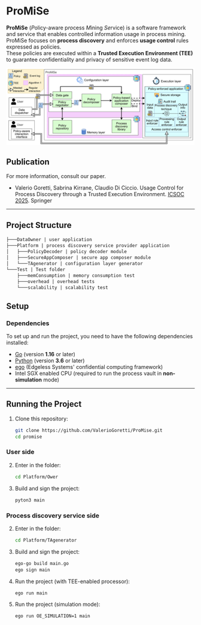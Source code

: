 # ProMiSe  

**ProMiSe** (*P*olicy-aware p*ro*cess *M*ining *Se*rvice) is a software framework and service that enables controlled information usage in process mining.  
ProMiSe focuses on **process discovery** and enforces **usage control** rules expressed as policies.  
These policies are executed within a **Trusted Execution Environment (TEE)** to guarantee confidentiality and privacy of sensitive event log data.  

![PromiseArchitecture](architecture.png)

## Publication
For more information, consult our paper.
- Valerio Goretti, Sabrina Kirrane, Claudio Di Ciccio. Usage Control for Process Discovery through a Trusted Execution Environment. [ICSOC 2025](https://icsoc2025.hit.edu.cn/19959/list.htm). Springer

---
## Project Structure

```text
├───DataOwner | user application 
├───Platform | process discovery service provider application
│   ├───PolicyDecoder | policy decoder module 
│   ├───SecureAppComposer | secure app composer module 
│   └───TAgenerator | configuration layer generator
└───Test | Test folder
    ├───memConsumption | memory consumption test
    ├───overhead | overhead tests
    └───scalability | scalability test
```

## Setup  

### Dependencies  
To set up and run the project, you need to have the following dependencies installed:  

- [Go](https://golang.org/dl/) (version **1.16** or later)  
- [Python](https://www.python.org/downloads/) (version **3.6** or later)  
- [ego](https://github.com/edgelesssys/ego) (Edgeless Systems' confidential computing framework)  
- Intel SGX enabled CPU (required to run the process vault in **non-simulation** mode)  

---

## Running the Project  
1. Clone this repository:  
   ```bash
   git clone https://github.com/ValerioGoretti/ProMise.git
   cd promise
    ```

### User side
2. Enter in the folder:  
    ```bash
    cd Platform/Ower
    ```
3. Build and sign the project:  
    ```bash
    pyton3 main
    ```

### Process discovery service side
2. Enter in the folder:  
    ```bash
    cd Platform/TAgenerator
    ```

3. Build and sign the project:  
    ```bash
    ego-go build main.go
    ego sign main
    ```

4. Run the project (with TEE-enabled processor):  
    ```bash
    ego run main
    ```

5. Run the project (simulation mode):  
    ```bash
    ego run OE_SIMULATION=1 main
    ```
    
